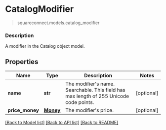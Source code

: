 # CatalogModifier
> squareconnect.models.catalog_modifier

### Description

A modifier in the Catalog object model.

## Properties
Name | Type | Description | Notes
------------ | ------------- | ------------- | -------------
**name** | **str** | The modifier&#39;s name. Searchable. This field has max length of 255 Unicode code points. | [optional] 
**price_money** | [**Money**](Money.md) | The modifier&#39;s price. | [optional] 

[[Back to Model list]](../README.md#documentation-for-models) [[Back to API list]](../README.md#documentation-for-api-endpoints) [[Back to README]](../README.md)


